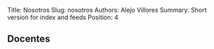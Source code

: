 Title: Nosotros
Slug: nosotros
Authors: Alejo Villores
Summary: Short version for index and feeds
Position: 4

## Docentes

